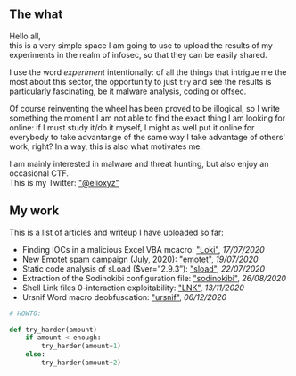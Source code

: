 <br />

## The what

Hello all,<br />
this is a very simple space I am going to use to upload the results of my experiments in the realm of infosec, so that they can be easily shared.

I use the word _experiment_ intentionally: of all the things that intrigue me the most about this sector, the opportunity to just `try` and see the results is particularly fascinating, be it malware analysis, coding or offsec.

Of course reinventing the wheel has been proved to be illogical, so I write something the moment I am not able to find the exact thing I am looking for online: if I must study it/do it myself, I might as well put it online for everybody to take advantange of the same way I take advantage of others' work, right? In a way, this is also what motivates me. 

I am mainly interested in malware and threat hunting, but also enjoy an occasional CTF.<br />
This is my Twitter: ["@elioxyz"](https://twitter.com/elioxyz)

## My work

This is a list of articles and writeup I have uploaded so far:

- Finding IOCs in a malicious Excel VBA mcacro: ["Loki"](https://splashdot.github.io/loki/), _17/07/2020_<br />
- New Emotet spam campaign (July, 2020): ["emotet"](https://splashdot.github.io/emotet/), _19/07/2020_<br />
- Static code analysis of sLoad ($ver=”2.9.3”): ["sload"](https://splashdot.github.io/sload/), _22/07/2020_<br />
- Extraction of the Sodinokibi configuration file: ["sodinokibi"](https://splashdot.github.io/sodinokibi/), _26/08/2020_<br />
- Shell Link files 0-interaction exploitability: ["LNK"](https://splashdot.github.io/LNK/), _13/11/2020_<br />
- Ursnif Word macro deobfuscation: ["ursnif"](https://splashdot.github.io/ursnif/), _06/12/2020_<br />


```python
# HOWTO:

def try_harder(amount)
	if amount < enough:
		try_harder(amount+1)
	else:
		try_harder(amount+2)

```
